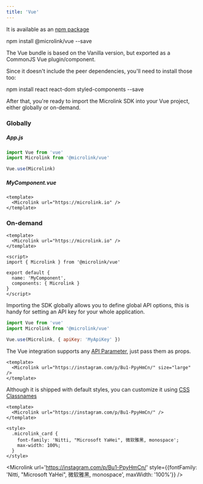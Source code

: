 ```yaml
---
title: 'Vue'
--- 
```


It is available as an [npm package](https://www.npmjs.com/package/@microlink/vue)

<Terminal>npm install @microlink/vue --save</Terminal>

The Vue bundle is based on the Vanilla version, but exported as a CommonJS Vue plugin/component.

Since it doesn't include the peer dependencies, you'll need to install those too:

<Terminal>npm install react react-dom styled-components --save</Terminal>

After that, you're ready to import the Microlink SDK into your Vue project, either globally or on-demand.

### Globally

##### App.js
```js
import Vue from 'vue'
import Microlink from '@microlink/vue'

Vue.use(Microlink)
```

##### MyComponent.vue
```vue
<template>
  <Microlink url="https://microlink.io" />
</template>
```

### On-demand

```vue
<template>
  <Microlink url="https://microlink.io" />
</template>

<script>
import { Microlink } from '@microlink/vue'

export default {
  name: 'MyComponent',
  components: { Microlink }
}
</script>
```

Importing the SDK globally allows you to define global API options, this is handy for setting an API key for your whole application.

```js
import Vue from 'vue'
import Microlink from '@microlink/vue'

Vue.use(Microlink, { apiKey: 'MyApiKey' })
```

The Vue integration supports any [API Parameter](/api-parameter), just pass them as props.

```vue
<template>
  <Microlink url="https://instagram.com/p/Bu1-PpyHmCn/" size="large" />
</template>
```

<Microlink url='https://instagram.com/p/Bu1-PpyHmCn/' size="large" />

Although it is shipped with default styles, you can customize it using [CSS Classnames](docs/sdk/getting-started/considerations/#css-classnames)

```vue
<template>
  <Microlink url="https://instagram.com/p/Bu1-PpyHmCn/" />
</template>

<style>
  .microlink_card {
    font-family: 'Nitti, "Microsoft YaHei", 微软雅黑, monospace';
    max-width: 100%;
  }
</style>
```

<Microlink url='https://instagram.com/p/Bu1-PpyHmCn/' style={{fontFamily: 'Nitti, "Microsoft YaHei", 微软雅黑, monospace', maxWidth: '100%'}} />
